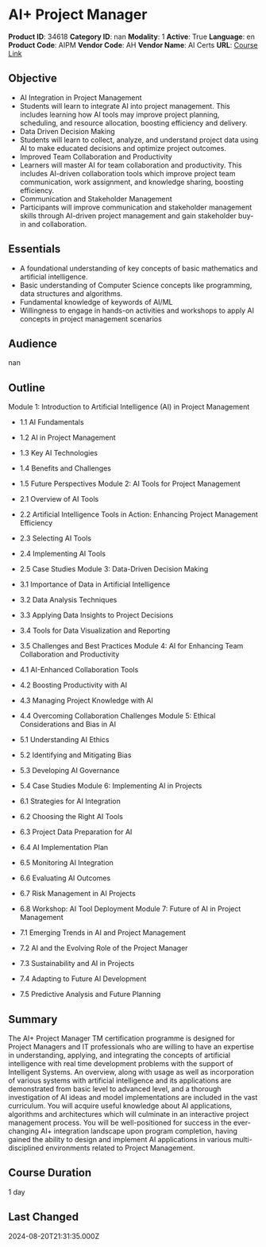 # AI+ Project Manager

**Product ID**: 34618
**Category ID**: nan
**Modality**: 1
**Active**: True
**Language**: en
**Product Code**: AIPM
**Vendor Code**: AH
**Vendor Name**: AI Certs
**URL**: [Course Link](https://www.fastlaneus.com/course/ah-aipm)

## Objective
- AI Integration in Project Management
- Students will learn to integrate AI into project management. This includes learning how AI tools may improve project planning, scheduling, and resource allocation, boosting efficiency and delivery.
- Data Driven Decision Making
- Students will learn to collect, analyze, and understand project data using AI to make educated decisions and optimize project outcomes.
- Improved Team Collaboration and Productivity
- Learners will master AI for team collaboration and productivity. This includes AI-driven collaboration tools which improve project team communication, work assignment, and knowledge sharing, boosting efficiency.
- Communication and Stakeholder Management
- Participants will improve communication and stakeholder management skills through AI-driven project management and gain stakeholder buy-in and collaboration.

## Essentials
- A foundational understanding of key concepts of basic mathematics and artificial intelligence.
- Basic understanding of Computer Science concepts like programming, data structures and algorithms.
- Fundamental knowledge of keywords of AI/ML
- Willingness to engage in hands-on activities and workshops to apply AI concepts in project management scenarios

## Audience
nan

## Outline
Module 1: Introduction to Artificial Intelligence (AI) in Project Management


- 1.1 AI Fundamentals
- 1.2 AI in Project Management
- 1.3 Key AI Technologies
- 1.4 Benefits and Challenges
- 1.5 Future Perspectives
Module 2: AI Tools for Project Management


- 2.1 Overview of AI Tools
- 2.2 Artificial Intelligence Tools in Action: Enhancing Project Management Efficiency
- 2.3 Selecting AI Tools
- 2.4 Implementing AI Tools
- 2.5 Case Studies
Module 3: Data-Driven Decision Making


- 3.1 Importance of Data in Artificial Intelligence
- 3.2 Data Analysis Techniques
- 3.3 Applying Data Insights to Project Decisions
- 3.4 Tools for Data Visualization and Reporting
- 3.5 Challenges and Best Practices
Module 4: AI for Enhancing Team Collaboration and Productivity


- 4.1 AI-Enhanced Collaboration Tools
- 4.2 Boosting Productivity with AI
- 4.3 Managing Project Knowledge with AI
- 4.4 Overcoming Collaboration Challenges
Module 5: Ethical Considerations and Bias in AI


- 5.1 Understanding AI Ethics
- 5.2 Identifying and Mitigating Bias
- 5.3 Developing AI Governance
- 5.4 Case Studies
Module 6: Implementing AI in Projects


- 6.1 Strategies for AI Integration
- 6.2 Choosing the Right AI Tools
- 6.3 Project Data Preparation for AI
- 6.4 AI Implementation Plan
- 6.5 Monitoring AI Integration
- 6.6 Evaluating AI Outcomes
- 6.7 Risk Management in AI Projects
- 6.8 Workshop: AI Tool Deployment
Module 7: Future of AI in Project Management


- 7.1 Emerging Trends in AI and Project Management
- 7.2 AI and the Evolving Role of the Project Manager
- 7.3 Sustainability and AI in Projects
- 7.4 Adapting to Future AI Development
- 7.5 Predictive Analysis and Future Planning

## Summary
The AI+ Project Manager TM certification programme is designed for Project Managers and IT professionals who are willing to have an expertise in understanding, applying, and integrating the concepts of artificial intelligence with real time development problems with the support of Intelligent Systems. An overview, along with usage as well as incorporation of various systems with artificial intelligence and its applications are demonstrated from basic level to advanced level, and a thorough investigation of AI ideas and model implementations are included in the vast curriculum. You will acquire useful knowledge about AI applications, algorithms and architectures which will culminate in an interactive project management process. You will be well-positioned for success in the ever-changing AI+ integration landscape upon program completion, having gained the ability to design and implement AI applications in various multi-disciplined environments related to Project Management.

## Course Duration
1 day

## Last Changed
2024-08-20T21:31:35.000Z

